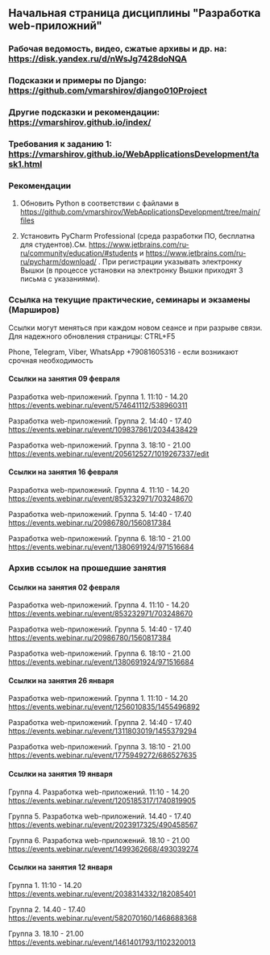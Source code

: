 ## Начальная страница дисциплины "Разработка web-приложний"


### Рабочая ведомость, видео, сжатые архивы и др. на: https://disk.yandex.ru/d/nWsJg7428doNQA

### Подсказки и примеры по Django: https://github.com/vmarshirov/django010Project

### Другие подсказки и рекомендации: https://vmarshirov.github.io/index/ 

### Требования к заданию 1: https://vmarshirov.github.io/WebApplicationsDevelopment/task1.html


### Рекомендации

1.  Обновить Python в соответствии с файлами в https://github.com/vmarshirov/WebApplicationsDevelopment/tree/main/files

2.  Установить PyCharm Professional  (среда разработки ПО, бесплатна для студентов).См. https://www.jetbrains.com/ru-ru/community/education/#students
и https://www.jetbrains.com/ru-ru/pycharm/download/ . При регистрации указывать электронку Вышки (в процессе установки на электронку Вышки приходят 3 письма с указаниями). 


### Ссылка на текущие практические, семинары и экзамены (Марширов)

Ссылки могут меняться при каждом новом сеансе и при разрыве связи. Для надежного обновления страницы: CTRL+F5

Phone, Telegram, Viber, WhatsApp +79081605316  - если возникают срочная  необходимость

#### Cсылки на занятия 09 февраля
Разработка web-приложений. Группа 1. 11:10 - 14.20 https://events.webinar.ru/event/574641112/538960311

Разработка web-приложений. Группа 2. 14:40 - 17.40 https://events.webinar.ru/event/109837861/2034438429

Разработка web-приложений. Группа 3. 18:10 - 21.00 https://events.webinar.ru/event/205612527/1019267337/edit


#### Cсылки на занятия 16 февраля
Разработка web-приложений. Группа 4. 11:10 - 14.20 https://events.webinar.ru/event/853232971/703248670

Разработка web-приложений. Группа 5. 14:40 - 17.40 https://events.webinar.ru/20986780/1560817384

Разработка web-приложений. Группа 6. 18:10 - 21.00 https://events.webinar.ru/event/1380691924/971516684



### Архив ссылок на прошедшие занятия

#### Cсылки на занятия 02 февраля
Разработка web-приложений. Группа 4. 11:10 - 14.20 https://events.webinar.ru/event/853232971/703248670

Разработка web-приложений. Группа 5. 14:40 - 17.40 https://events.webinar.ru/20986780/1560817384

Разработка web-приложений. Группа 6. 18:10 - 21.00 https://events.webinar.ru/event/1380691924/971516684

#### Cсылки на занятия 26 января
Разработка web-приложений. Группа 1. 11:10 - 14.20 https://events.webinar.ru/event/1256010835/1455496892

Разработка web-приложений. Группа 2. 14:40 - 17.40 https://events.webinar.ru/event/1311803019/1455379294

Разработка web-приложений.  Группа 3. 18:10 - 21.00 https://events.webinar.ru/event/1775949272/686527635


#### Cсылки на занятия 19 января
Группа 4. Разработка web-приложений. 11:10 - 14.20 https://events.webinar.ru/event/1205185317/1740819905

Группа 5. Разработка web-приложений. 14.40 - 17.40 https://events.webinar.ru/event/2023917325/490458567

Группа 6. Разработка web-приложений. 18.10 - 21.00 https://events.webinar.ru/event/1499362668/493039274

#### Cсылки на занятия 12 января
Группа 1. 11:10 - 14.20 https://events.webinar.ru/event/2038314332/182085401

Группа 2. 14.40 - 17.40 https://events.webinar.ru/event/582070160/1468688368

Группа 3. 18.10 - 21.00 https://events.webinar.ru/event/1461401793/1102320013


